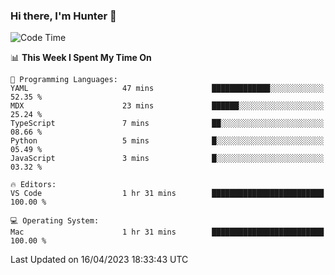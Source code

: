 ### Hi there, I'm Hunter 👋

<!--
**huntermatrix/huntermatrix** is a ✨ _special_ ✨ repository because its `README.md` (this file) appears on your GitHub profile.

Here are some ideas to get you started:

- 🔭 I’m currently working on ...
- 🌱 I’m currently learning ...
- 👯 I’m looking to collaborate on ...
- 🤔 I’m looking for help with ...
- 💬 Ask me about ...
- 📫 How to reach me: ...
- 😄 Pronouns: ...
- ⚡ Fun fact: ...
-->

<!--START_SECTION:waka-->
![Code Time](http://img.shields.io/badge/Code%20Time-62%20hrs%2018%20mins-blue)

📊 **This Week I Spent My Time On** 

```text
💬 Programming Languages: 
YAML                     47 mins             █████████████░░░░░░░░░░░░   52.35 % 
MDX                      23 mins             ██████░░░░░░░░░░░░░░░░░░░   25.24 % 
TypeScript               7 mins              ██░░░░░░░░░░░░░░░░░░░░░░░   08.66 % 
Python                   5 mins              █░░░░░░░░░░░░░░░░░░░░░░░░   05.49 % 
JavaScript               3 mins              █░░░░░░░░░░░░░░░░░░░░░░░░   03.32 % 

🔥 Editors: 
VS Code                  1 hr 31 mins        █████████████████████████   100.00 % 

💻 Operating System: 
Mac                      1 hr 31 mins        █████████████████████████   100.00 % 
```


 Last Updated on 16/04/2023 18:33:43 UTC
<!--END_SECTION:waka-->
